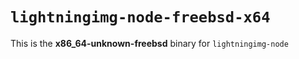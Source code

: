 # `lightningimg-node-freebsd-x64`

This is the **x86_64-unknown-freebsd** binary for `lightningimg-node`
